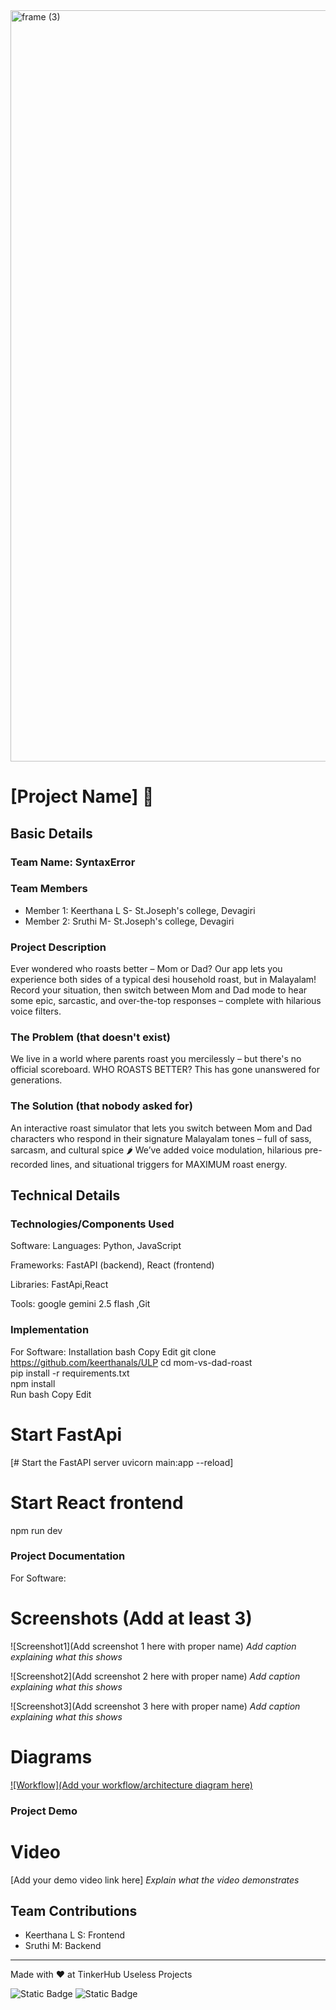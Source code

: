 <img width="3188" height="1202" alt="frame (3)" src="https://github.com/user-attachments/assets/517ad8e9-ad22-457d-9538-a9e62d137cd7" />


# [Project Name] 🎯


## Basic Details
### Team Name: SyntaxError


### Team Members
- Member 1: Keerthana L S- St.Joseph's college, Devagiri
- Member 2: Sruthi M- St.Joseph's college, Devagiri

### Project Description
Ever wondered who roasts better – Mom or Dad? Our app lets you experience both sides of a typical desi household roast, but in Malayalam! Record your situation, then switch between Mom and Dad mode to hear some epic, sarcastic, and over-the-top responses – complete with hilarious voice filters.


### The Problem (that doesn't exist)
We live in a world where parents roast you mercilessly – but there's no official scoreboard. WHO ROASTS BETTER?
This has gone unanswered for generations.


### The Solution (that nobody asked for)
An interactive roast simulator that lets you switch between Mom and Dad characters who respond in their signature Malayalam tones – full of sass, sarcasm, and cultural spice 🌶
We’ve added voice modulation, hilarious pre-recorded lines, and situational triggers for MAXIMUM roast energy.


## Technical Details
### Technologies/Components Used

Software:
Languages: Python, JavaScript

Frameworks: FastAPI (backend), React (frontend)

Libraries: FastApi,React

Tools: google gemini 2.5 flash ,Git


### Implementation
For Software:
Installation
bash
Copy
Edit
git clone https://github.com/keerthanals/ULP
cd mom-vs-dad-roast  
pip install -r requirements.txt  
npm install  
Run
bash
Copy
Edit
# Start FastApi
[# Start the FastAPI server uvicorn main:app --reload]
# Start React frontend
npm run dev


### Project Documentation
For Software:

# Screenshots (Add at least 3)
![Screenshot1](Add screenshot 1 here with proper name)
*Add caption explaining what this shows*

![Screenshot2](Add screenshot 2 here with proper name)
*Add caption explaining what this shows*

![Screenshot3](Add screenshot 3 here with proper name)
*Add caption explaining what this shows*

# Diagrams
[![Workflow](Add your workflow/architecture diagram here)](https://github.com/keerthanals/ULP/blob/main/md%20workflow.png)



### Project Demo
# Video
[Add your demo video link here]
*Explain what the video demonstrates*



## Team Contributions
- Keerthana L S: Frontend
- Sruthi M: Backend

---
Made with ❤️ at TinkerHub Useless Projects 

![Static Badge](https://img.shields.io/badge/TinkerHub-24?color=%23000000&link=https%3A%2F%2Fwww.tinkerhub.org%2F)
![Static Badge](https://img.shields.io/badge/UselessProjects--25-25?link=https%3A%2F%2Fwww.tinkerhub.org%2Fevents%2FQ2Q1TQKX6Q%2FUseless%2520Projects)


